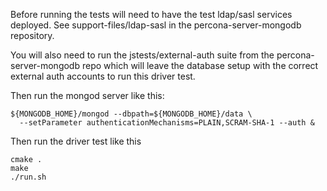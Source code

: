 
Before running the tests will need to have the
test ldap/sasl services deployed.  See 
support-files/ldap-sasl in the
percona-server-mongodb repository.

You will also need to run the jstests/external-auth
suite from the percona-server-mongodb repo which
will leave the database setup with the correct
external auth accounts to run this driver test.

Then run the mongod server like this:

    ${MONGODB_HOME}/mongod --dbpath=${MONGODB_HOME}/data \
      --setParameter authenticationMechanisms=PLAIN,SCRAM-SHA-1 --auth &

Then run the driver test like this

    cmake .
    make
    ./run.sh
